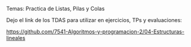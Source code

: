 Temas: 
Practica de Listas, Pilas y Colas

Dejo el link de los TDAS para utilizar en ejercicios, TPs y evaluaciones: 

https://github.com/7541-Algoritmos-y-programacion-2/04-Estructuras-lineales



